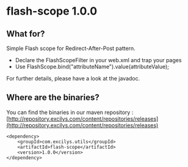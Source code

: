 # flash-scope 1.0.0

## What for?

Simple Flash scope for Redirect-After-Post pattern.

* Declare the FlashScopeFilter in your web.xml and trap your pages
* Use FlashScope.bind("attributeName").value(attributeValue);

For further details, please have a look at the javadoc.

## Where are the binaries?

You can find the binaries in our maven repository :
[http://repository.excilys.com/content/repositories/releases](http://repository.excilys.com/content/repositories/releases)

	<dependency>
		<groupId>com.excilys.utils</groupId>
		<artifactId>flash-scope</artifactId>
		<version>1.0.0</version>
	</dependency>